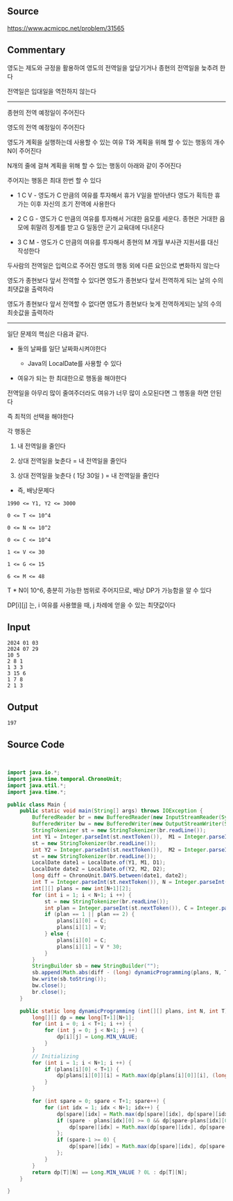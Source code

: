 ## Source

https://www.acmicpc.net/problem/31565

## Commentary

영도는 제도와 규정을 활용하여 영도의 전역일을 앞당기거나 종현의 전역일을 늦추려 한다

전역일은 입대일을 역전하지 않는다


---

종현의 전역 예정일이 주어진다

영도의 전역 예정일이 주어진다

영도가 계획을 실행하는데 사용할 수 있는 여유 T와 계획을 위해 할 수 있는 행동의 개수 N이 주어진다

N개의 줄에 걸쳐 계획을 위해 할 수 있는 행동이 아래와 같이 주어진다

주어지는 행동은 최대 한번 할 수 있다

- 1 C V - 영도가 C 만큼의 여유를 투자해서 휴가 V일을 받아낸다 영도가 획득한 휴가는 이후 자신의 조기 전역에 사용한다

- 2 C G - 영도가 C 만큼의 여유를 투자해서 거대한 음모를 세운다. 종현은 거대한 음모에 휘말려 징계를 받고 G 일동안 군기 교육대에 다녀온다

- 3 C M - 영도가 C 만큼의 여유를 투자해서 종현의 M 개월 부사관 지원서를 대신 작성한다

두사람의 전역일은 입력으로 주어진 영도의 행동 외에 다른 요인으로 변화하지 않는다

영도가 종현보다 앞서 전역할 수 있다면 영도가 종현보다 앞서 전역하게 되는 날의 수의 최댓값을 출력하라

영도가 종현보다 앞서 전역할 수 없다면 영도가 종현보다 늦게 전역하게되는 날의 수의 최솟값을 출력하라

----

일단 문제의 핵심은 다음과 같다.

- 둘의 날짜를 일단 날짜화시켜야한다

    - Java의 LocalDate를 사용할 수 있다

- 여유가 되는 한 최대한으로 행동을 해야한다

전역일을 아무리 많이 줄여주더라도 여유가 너무 많이 소모된다면 그 행동을 하면 안된다

즉 최적의 선택을 해야한다

각 행동은

1. 내 전역일을 줄인다

2. 상대 전역일을 늦춘다 = 내 전역일을 줄인다

3. 상대 전역일을 늦춘다 ( 1당 30일 ) = 내 전역일을 줄인다

- 즉, 배낭문제다

```
1990 <= Y1, Y2 <= 3000

0 <= T <= 10^4

0 <= N <= 10^2

0 <= C <= 10^4

1 <= V <= 30

1 <= G <= 15

6 <= M <= 48
```

T * N이 10^6, 충분히 가능한 범위로 주어지므로, 배낭 DP가 가능함을 알 수 있다

DP[i][j] 는, i 여유를 사용했을 때, j 차례에 얻을 수 있는 최댓값이다

## Input
```
2024 01 03
2024 07 29
10 5
2 8 1
1 3 3
3 15 6
1 7 8
2 1 3
```
## Output
```
197
```

## Source Code

```java


import java.io.*;
import java.time.temporal.ChronoUnit;
import java.util.*;
import java.time.*;

public class Main {
    public static void main(String[] args) throws IOException {
        BufferedReader br = new BufferedReader(new InputStreamReader(System.in));
        BufferedWriter bw = new BufferedWriter(new OutputStreamWriter(System.out));
        StringTokenizer st = new StringTokenizer(br.readLine());
        int Y1 = Integer.parseInt(st.nextToken()),  M1 = Integer.parseInt(st.nextToken()),  D1 = Integer.parseInt(st.nextToken());
        st = new StringTokenizer(br.readLine());
        int Y2 = Integer.parseInt(st.nextToken()),  M2 = Integer.parseInt(st.nextToken()),  D2 = Integer.parseInt(st.nextToken());
        st = new StringTokenizer(br.readLine());
        LocalDate date1 = LocalDate.of(Y1, M1, D1);
        LocalDate date2 = LocalDate.of(Y2, M2, D2);
        long diff = ChronoUnit.DAYS.between(date1, date2);
        int T = Integer.parseInt(st.nextToken()), N = Integer.parseInt(st.nextToken());
        int[][] plans = new int[N+1][2];
        for (int i = 1; i < N+1; i ++) {
            st = new StringTokenizer(br.readLine());
            int plan = Integer.parseInt(st.nextToken()), C = Integer.parseInt(st.nextToken()), V = Integer.parseInt(st.nextToken());
            if (plan == 1 || plan == 2) {
                plans[i][0] = C;
                plans[i][1] = V;
            } else {
                plans[i][0] = C;
                plans[i][1] = V * 30;
            }
        }
        StringBuilder sb = new StringBuilder("");
        sb.append(Math.abs(diff - (long) dynamicProgramming(plans, N, T)));
        bw.write(sb.toString());
        bw.close();
        br.close();
    }

    public static long dynamicProgramming (int[][] plans, int N, int T) {
        long[][] dp = new long[T+1][N+1];
        for (int i = 0; i < T+1; i ++) {
            for (int j = 0; j < N+1; j ++) {
                dp[i][j] = Long.MIN_VALUE;
            }
        }
        // Initializing
        for (int i = 1; i < N+1; i ++) {
            if (plans[i][0] < T+1) {
                dp[plans[i][0]][i] = Math.max(dp[plans[i][0]][i], (long) plans[i][1]);
            }
        }

        for (int spare = 0; spare < T+1; spare++) {
            for (int idx = 1; idx < N+1; idx++) {
                dp[spare][idx] = Math.max(dp[spare][idx], dp[spare][idx-1]);
                if (spare - plans[idx][0] >= 0 && dp[spare-plans[idx][0]][idx] != Long.MIN_VALUE) {
                    dp[spare][idx] = Math.max(dp[spare][idx], dp[spare-plans[idx][0]][idx-1] + (long) plans[idx][1]);
                };
                if (spare-1 >= 0) {
                    dp[spare][idx] = Math.max(dp[spare][idx], dp[spare-1][idx]);
                };
            }
        }
        return dp[T][N] == Long.MIN_VALUE ? 0L : dp[T][N];
    }

}

```